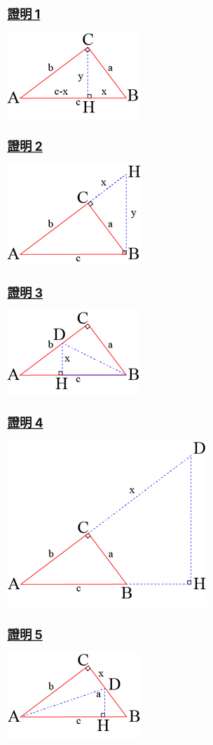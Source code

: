 [證明 1](https://mintrabbitplus.com/2020/09/23/%e7%95%a2%e6%b0%8f%e5%ae%9a%e7%90%86-%e8%ad%89%e6%98%8e-1/#more-314)
========
![image](https://github.com/pmshkung/Proof-of-Pythagorean-Theorem/blob/main/png/right_triangle_001.png)

[證明 2](https://mintrabbitplus.com/2020/09/26/%e7%95%a2%e6%b0%8f%e5%ae%9a%e7%90%86-%e8%ad%89%e6%98%8e-2/#more-390)
========
![image](https://github.com/pmshkung/Proof-of-Pythagorean-Theorem/blob/main/png/right_triangle_002.png)

[證明 3](https://mintrabbitplus.com/2020/10/04/%e7%95%a2%e6%b0%8f%e5%ae%9a%e7%90%86-%e8%ad%89%e6%98%8e-3/#more-407)
========
![image](https://github.com/pmshkung/Proof-of-Pythagorean-Theorem/blob/main/png/right_triangle_003.png)

[證明 4](https://mintrabbitplus.com/2020/10/12/%e7%95%a2%e6%b0%8f%e5%ae%9a%e7%90%86-%e8%ad%89%e6%98%8e-4/#more-447)
========
![image](https://github.com/pmshkung/Proof-of-Pythagorean-Theorem/blob/main/png/right_triangle_004.png)

[證明 5](https://mintrabbitplus.com/2020/10/22/%e7%95%a2%e6%b0%8f%e5%ae%9a%e7%90%86-%e8%ad%89%e6%98%8e-5/#more-495)
========
![image](https://github.com/pmshkung/Proof-of-Pythagorean-Theorem/blob/main/png/right_triangle_005.png)

